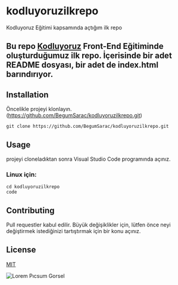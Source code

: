 # kodluyoruzilkrepo
Kodluyoruz Eğitimi kapsamında açtığım ilk repo
## Bu repo [Kodluyoruz](https://www.kodluyoruz.org/) Front-End Eğitiminde oluşturduğumuz ilk repo. İçerisinde bir adet README dosyası, bir adet de index.html barındırıyor.
##  Installation
Öncelikle projeyi klonlayın.(https://github.com/BegumSarac/kodluyoruzilkrepo.git)
```
git clone https://github.com/BegumSarac/kodluyoruzilkrepo.git

```
## Usage
projeyi cloneladıktan sonra Visual Studio Code programında açınız.
### Linux için:
```
cd kodluyoruzilkrepo
code
```
## Contributing
Pull requestler kabul edilir. Büyük değişiklikler için, lütfen önce neyi değiştirmek istediğinizi tartıştırmak için bir konu açınız.

## License
[MIT](https://www.kodluyoruz.org/)

![Lorem Pıcsum Gorsel](https://1drv.ms/i/c/9fe4585f03f1673a/ET0pvNRDP45HmRIUG_11PAIBAbe-YyLv35eiCrcU_mUnMw?e=NCaTKz)
